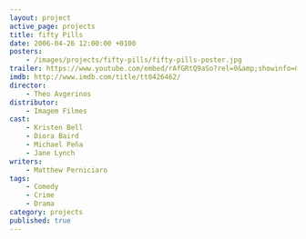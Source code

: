 ```yaml
---
layout: project
active_page: projects
title: fifty Pills
date: 2006-04-26 12:00:00 +0100
posters:
    - /images/projects/fifty-pills/fifty-pills-poster.jpg
trailer: https://www.youtube.com/embed/rAfGRtQ9aSo?rel=0&amp;showinfo=0
imdb: http://www.imdb.com/title/tt0426462/
director:
    - Theo Avgerinos
distributor:
    - Imagem Filmes
cast:
    - Kristen Bell
    - Diora Baird
    - Michael Peña
    - Jane Lynch
writers:
    - Matthew Perniciaro
tags:
    - Comedy
    - Crime
    - Drama
category: projects
published: true
---
```

